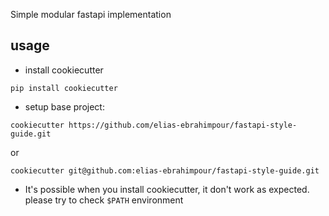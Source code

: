 Simple modular fastapi implementation

## usage

- install cookiecutter
```
pip install cookiecutter
```


- setup base project:

```
cookiecutter https://github.com/elias-ebrahimpour/fastapi-style-guide.git
```
or
```
cookiecutter git@github.com:elias-ebrahimpour/fastapi-style-guide.git
```

* It's possible when you install cookiecutter, it don't work as expected.
    please try to check `$PATH` environment